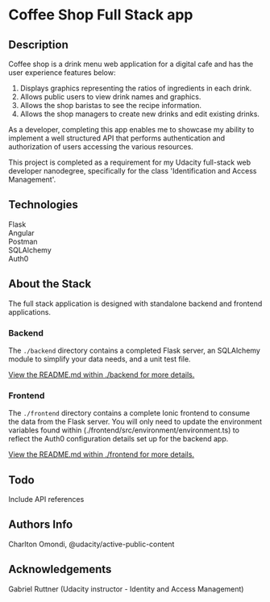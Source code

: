 # Coffee Shop Full Stack app

## Description

Coffee shop is a drink menu web application for a digital cafe and has the user experience features below:

1. Displays graphics representing the ratios of ingredients in each drink.
2. Allows public users to view drink names and graphics.
3. Allows the shop baristas to see the recipe information.
4. Allows the shop managers to create new drinks and edit existing drinks.

As a developer, completing this app enables me to showcase my ability to implement a well structured API that performs authentication and authorization of users accessing the various resources.

This project is completed as a requirement for my Udacity full-stack web developer nanodegree, specifically for the class 'Identification and Access Management'.

## Technologies

Flask <br>
Angular <br>
Postman <br>
SQLAlchemy <br>
Auth0

## About the Stack

The full stack application is designed with standalone backend and frontend applications.

### Backend

The `./backend` directory contains a completed Flask server, an SQLAlchemy module to simplify your data needs, and a unit test file.

[View the README.md within ./backend for more details.](./backend/README.md)

### Frontend

The `./frontend` directory contains a complete Ionic frontend to consume the data from the Flask server. You will only need to update the environment variables found within (./frontend/src/environment/environment.ts) to reflect the Auth0 configuration details set up for the backend app.

[View the README.md within ./frontend for more details.](./frontend/README.md)

## Todo
Include API references

## Authors Info

Charlton Omondi, @udacity/active-public-content

## Acknowledgements
Gabriel Ruttner (Udacity instructor - Identity and Access Management)
